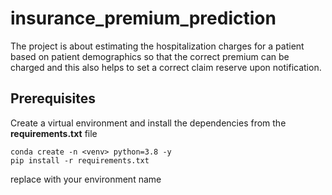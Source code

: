 # insurance_premium_prediction
The project is about estimating the hospitalization charges for a patient based on patient demographics so that the correct premium can be charged and this also helps to set a correct claim reserve upon notification.
## Prerequisites
Create a virtual environment and install the dependencies from the **requirements.txt** file
```
conda create -n <venv> python=3.8 -y
pip install -r requirements.txt
```
replace <venv> with your environment name
